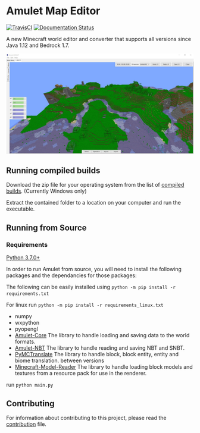 # Amulet Map Editor

<a href="https://github.com/Amulet-Team/Amulet-Map-Editor/releases"><img alt="TravisCI" src="https://travis-ci.org/Amulet-Team/Amulet-Map-Editor.svg"></a>
[![Documentation Status](https://readthedocs.org/projects/amulet-map-editor/badge/?version=develop)](https://amulet-map-editor.readthedocs.io/en/develop/?badge=develop)

A new Minecraft world editor and converter that supports all versions since Java 1.12 and Bedrock 1.7.

![edit](resource/img/edit.jpg)

## Running compiled builds

Download the zip file for your operating system from the list of [compiled builds](https://github.com/Amulet-Team/Amulet-Map-Editor/releases). (Currently Windows only)

Extract the contained folder to a location on your computer and run the executable.

## Running from Source

### Requirements

[Python 3.7.0+](https://www.python.org/)

In order to run Amulet from source, you will need to install the following packages and the dependancies for those packages:

The following can be easily installed using `python -m pip install -r requirements.txt`

For linux run `python -m pip install -r requirements_linux.txt`

- numpy
- wxpython
- pyopengl
- [Amulet-Core](https://github.com/Amulet-Team/Amulet-Core)  The library to handle loading and saving data to the world formats.
- [Amulet-NBT](https://github.com/Amulet-Team/Amulet-NBT)  The library to handle reading and saving NBT and SNBT.
- [PyMCTranslate](https://github.com/gentlegiantJGC/PyMCTranslate)  The library to handle block, block entity, entity and biome translation. between versions
- [Minecraft-Model-Reader](https://github.com/gentlegiantJGC/Minecraft-Model-Reader)  The library to handle loading block models and textures from a resource pack for use in the renderer.

run `python main.py`

## Contributing

For information about contributing to this project, please read the [contribution](contributing.md) file.
